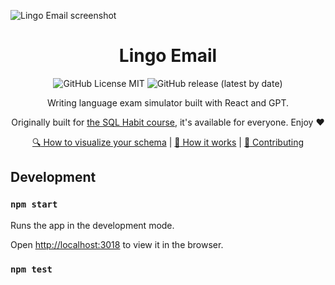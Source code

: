 ![Lingo Email screenshot](./README/snapshot.png)

<div align="center">

# Lingo Email

![GitHub License MIT](https://img.shields.io/github/license/sqlhabit/lingo-email?color=%2347A3F3)
![GitHub release (latest by date)](https://img.shields.io/github/v/release/sqlhabit/lingo-email?color=%2347A3F3)

Writing language exam simulator built with React and GPT.

Originally built for [the SQL Habit course](https://www.sqlhabit.com/), it's available for everyone. Enjoy :heart:

[:mag: How to visualize your schema](https://github.com/sqlhabit/lingo-email#how-to-visualize-your-schema) | [:microscope: How it works](https://github.com/sqlhabit/lingo-email#under-the-hood) | [:handshake: Contributing](https://github.com/sqlhabit/lingo-email#contributing)

</div>

## Development

### `npm start`

Runs the app in the development mode.

Open [http://localhost:3018](http://localhost:3018) to view it in the browser.

### `npm test`

